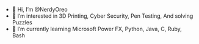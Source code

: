 - 👋 Hi, I’m @NerdyOreo
- 👀 I’m interested in 3D Printing, Cyber Security, Pen Testing, And solving Puzzles
- 🌱 I’m currently learning Microsoft Power FX, Python, Java, C, Ruby, Bash
<!---
NerdyOreo/NerdyOreo is a ✨ special ✨ repository because its `README.md` (this file) appears on your GitHub profile.
You can click the Preview link to take a look at your changes.
--->
